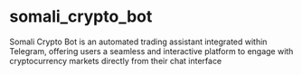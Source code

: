 # somali_crypto_bot
 Somali Crypto Bot is an automated trading assistant integrated within Telegram, offering users a seamless and interactive platform to engage with cryptocurrency markets directly from their chat interface
